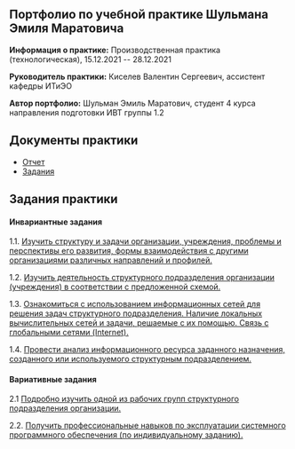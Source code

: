 ## Портфолио по учебной практике Шульмана Эмиля Маратовича

**Информация о практике:** Производственная практика (технологическая), 15.12.2021 -- 28.12.2021

**Руководитель практики:** Киселев Валентин Сергеевич, ассистент кафедры ИТиЭО

**Автор портфолио:** Шульман Эмиль Маратович, студент 4 курса направления подготовки ИВТ группы 1.2

## Документы практики

- [Отчет](https://github.com/ShulmanEmil/practice-12-2021/blob/main/%D0%A8%D1%83%D0%BB%D1%8C%D0%BC%D0%B0%D0%BD%20%D0%AD%D0%BC%D0%B8%D0%BB%D1%8C%20%D0%9C%D0%B0%D1%80%D0%B0%D1%82%D0%BE%D0%B2%D0%B8%D1%87%20%D0%9E%D1%82%D1%87%D0%B5%D1%82%20%D0%BF%D0%BE%20%D0%BF%D1%80%D0%B0%D0%BA%D1%82%D0%B8%D0%BA%D0%B5.pdf "Отчет")
- [Задания](https://github.com/ShulmanEmil/practice-12-2021/blob/main/%D0%A8%D1%83%D0%BB%D1%8C%D0%BC%D0%B0%D0%BD%20%D0%AD%D0%BC%D0%B8%D0%BB%D1%8C%20%D0%9C%D0%B0%D1%80%D0%B0%D1%82%D0%BE%D0%B2%D0%B8%D1%87%20%D0%97%D0%B0%D0%B4%D0%B0%D0%BD%D0%B8%D0%B5%20%D0%BF%D0%BE%20%D0%BF%D1%80%D0%B0%D0%BA%D1%82%D0%B8%D0%BA%D0%B5.pdf "Задания")

## Задания практики

#### Инвариантные задания

1.1. [Изучить структуру и задачи организации, учреждения, проблемы и перспективы его развития, формы взаимодействия с другими организациями различных направлений и профилей.](https://github.com/ShulmanEmil/practice-12-2021/tree/main/1.1 "Изучить структуру и задачи организации, учреждения, проблемы и перспективы его развития, формы взаимодействия с другими организациями различных направлений и профилей.")

1.2. [Изучить деятельность структурного подразделения организации (учреждения) в соответствии с предложенной схемой.](https://github.com/ShulmanEmil/practice-12-2021/tree/main/1.2 "Изучить деятельность структурного подразделения организации (учреждения) в соответствии с предложенной схемой.")

1.3. [Ознакомиться с использованием информационных сетей для решения задач структурного подразделения. Наличие локальных вычислительных сетей и задачи, решаемые с их помощью. Связь с глобальными сетями (Internet).](https://github.com/ShulmanEmil/practice-12-2021/tree/main/1.3 "Ознакомиться с использованием информационных сетей для решения задач структурного подразделения. Наличие локальных вычислительных сетей и задачи, решаемые с их помощью. Связь с глобальными сетями (Internet).")

1.4. [Провести анализ информационного ресурса заданного назначения, созданного или используемого структурным подразделением.](https://github.com/ShulmanEmil/practice-12-2021/tree/main/1.4 "Провести анализ информационного ресурса заданного назначения, созданного или используемого структурным подразделением.")

#### Вариативные задания
2.1 [Подробно изучить одной из рабочих групп структурного подразделения организации.](https://github.com/ShulmanEmil/practice-12-2021/tree/main/2.1 "Подробно изучить одной из рабочих групп структурного подразделения организации».")

2.2. [Получить профессиональные навыков по эксплуатации системного программного обеспечения (по индивидуальному заданию).](https://github.com/ShulmanEmil/practice-12-2021/tree/main/2.2 "Получить профессиональные навыков по эксплуатации системного программного обеспечения (по индивидуальному заданию).")
